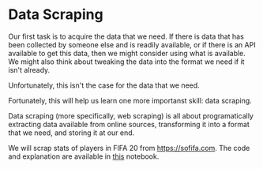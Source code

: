 # Data Scraping

Our first task is to acquire the data that we need. If there is data that has been collected by someone else and is readily available, or if there is an API available to get this data, then we might consider using what is available. We might also think about tweaking the data into the format we need if it isn't already.

Unfortunately, this isn't the case for the data that we need.

Fortunately, this will help us learn one more importanst skill: data scraping.

Data scraping (more specifically, web scraping) is all about programatically extracting data available from online sources, transforming it into a format that we need, and storing it at our end.

We will scrap stats of players in FIFA 20 from https://sofifa.com. The code and explanation are available in [this](./scraping.ipynb) notebook.